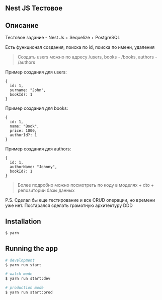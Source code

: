 ## Nest JS Тестовое

## Описание

Тестовое задание - Nest Js + Sequelize + PostgreSQL

Есть функционал создания, поиска по id, поиска по имени, удаления

> Создать users можно по адресу /users, books - /books, authors - /authors

Пример создания для users:
```
{
  id: 1,
  surname: "John",
  bookId?: 1
}
```

Пример создания для books:
```
{
  id: 1,
  name: "Book",
  price: 1000,
  authorId?: 1
}
```

Пример создания для authors:
```
{
  id: 1,
  authorName: "Johnny",
  bookId?: 1
}
```

> Более подробно можно посмотреть по коду в моделях + dto + репозитории базы данных


P.S. Сделал бы еще тестирование и все CRUD операции, но времени уже нет. Постарался сделать грамотную архитектуру DDD

## Installation

```bash
$ yarn
```

## Running the app

```bash
# development
$ yarn run start

# watch mode
$ yarn run start:dev

# production mode
$ yarn run start:prod
```